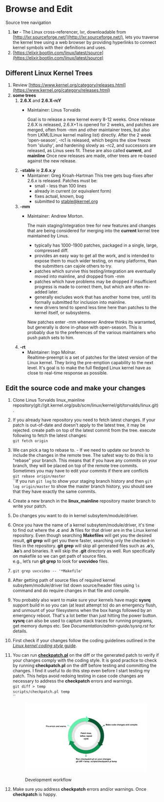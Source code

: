# Browse and Edit

Source tree navigation

1. **lxr** - The Linux cross-referencer, lxr, downloadable from [http://lxr.sourceforge.net/](http://lxr.sourceforge.net/), lets you traverse the kernel tree using a web browser by providing hyperlinks to connect kernel symbols with their definitions and uses.
2. [https://elixir.bootlin.com/linux/latest/source](https://elixir.bootlin.com/linux/latest/source)

## Different Linux Kernel Trees

1. Review [https://www.kernel.org/category/releases.html](https://www.kernel.org/category/releases.html)
2. **some trees**
   1. **2.6.X** and **2.6.X-rcY**
      *   Maintainer: Linus Torvalds

          Goal is to release a new kernel every 8-12 weeks. Once release 2.6.X is released, 2.6.X+1 is opened for 2 weeks, and patches are merged, often from -mm and other maintainer trees, but also from LKML(Linux kernel mailing list) directly. After the 2 week 'open-season', -rc1 is released, which begins the slow freeze from 'slushy', and hardening slowly as -rc2, and successors are released, as Linus sees fit. These are also called **current**, and **mainline** Once new releases are made, other trees are re-based against the new release.&#x20;
   2. **-stable** ie **2.6.x.y**
      * Maintainer: Greg Kroah-Hartman This tree gets bug-fixes after 2.6.x is released. Patches must be:
        * small - less than 100 lines
        * already in current (or equivalent form)
        * fixes actual, known, bug
        * submitted to [stable@kernel.org](mailto:stable@kernel.org)
   3. **-mm**
      *   Maintainer: Andrew Morton.

          The main staging/integration tree for new features and changes that are being considered for merging into the **current** kernel tree maintained by Linus.

          * typically has 1000-1900 patches, packaged in a single, large, compressed diff.
          * provides an easy way to get all the work, and is intended to expose them to much wider testing, on many platforms, than the submitters can cajole others to try.
          * patches which survive this testing/integration are eventually moved into mainline, and dropped from -mm
          * patches which have problems may be dropped if insufficient progress is made to correct them, but which are often re-added later.
          * generally excludes work that has another home tree, until its formally submitted for inclusion into mainline.
          * new drivers tend to spend less time here than patches to the kernel itself, or subsystems.

          New patches enter -mm whenever Andrew thinks its warranted, but generally is done in-phase with open-season. This is probably due to the preferences of the various maintainers who push patch sets to him.
   4. **-rt**
      * Maintainer: Ingo Molnar. \
        Realtime-preempt is a set of patches for the latest version of the Linux kernel. They bring the pre-emption capability to the next level. It's goal is to make the full fledged Linux kernel have as close to real-time response as possible.

## Edit the source code and make your changes

1. Clone Linus Torvalds linux\_mainline repository(git://git.kernel.org/pub/scm/linux/kernel/git/torvalds/linux.git).
2. If you already have repository you need to fetch latest changes. If your patch is out-of-date and doesn't apply to the latest tree, it may be rejected. create path on top of the latest commit from the tree. execute following to fetch the latest changes:\
   `git fetch origin`
3. We can pick a tag to rebase to. - If we need to update our branch to include the changes in the remote tree. The safest way to do this is to "rebase" your branch. This means that if you have any commits on your branch, they will be placed on top of the remote tree commits. Sometimes you may have to edit your commits if there are conflicts\
   `git rebase origin/master`\
   ``If you run `git log` to show your staging branch history and then `git log origin/master` to show the master branch history, you should see that they have exactly the same commits.
4. Create a new branch in the **linux\_mainline** repository master branch to write your patch.
5. Do changes you want to do in kernel subsytem/module/driver.
6. Once you have the name of a kernel subsytem/module/driver, it's time to find out where the **.c** and **.h** files for that driver are in the Linux kernel repository. Even though searching **Makefiles** will get you the desired result, **git grep** will get you there faster, searching only the checked-in files in the repository. **git grep** will skip all generated files such as **.o**’s, **.ko**’s and binaries. It will skip the **.git** directory as well. Run specifically on makefile so we can get path of source files.\
   e.g., let’s run **git grep** to look for **uvcvideo** files.
7. `git grep uvcvideo -- '*Makefile'`
8. After getting path of source files of required kernel subsytem/module/driver list down source/header files using `ls` command and do require changes in that file and compile.
9. You probably also want to make sure your kernels have magic **sysrq** support build in so you can (at least attempt to) do an emergency flush, and unmount of your filesystems when the box hangs followed by an emergency reboot. That's a lot better than just hitting the power button. **sysrq** can also be used to capture stack traces for running programs, get memory dumps etc. See _Documentation/admin-guide/sysrq.rst_ for details.
10. First check if your changes follow the coding guidelines outlined in the [_Linux kernel coding style_ guide](https://www.kernel.org/doc/html/latest/process/coding-style.html).
11. You can run [**checkpatch.pl**](https://git.kernel.org/pub/scm/linux/kernel/git/torvalds/linux.git/tree/scripts/checkpatch.pl) on the diff or the generated patch to verify if your changes comply with the coding style. It is good practice to check by running **checkpatch.pl** on the diff before testing and committing the changes. I find it useful to do this step even before I start testing my patch. This helps avoid redoing testing in case code changes are necessary to address the **checkpatch** errors and warnings.\
    `git diff > temp`\
    `scripts/checkpatch.pl temp`\
    ``

    <figure><img src="../../.gitbook/assets/image (5).png" alt=""><figcaption><p>Development workflow</p></figcaption></figure>
12. Make sure you address **checkpatch** errors and/or warnings. Once **checkpatch** is happy.
